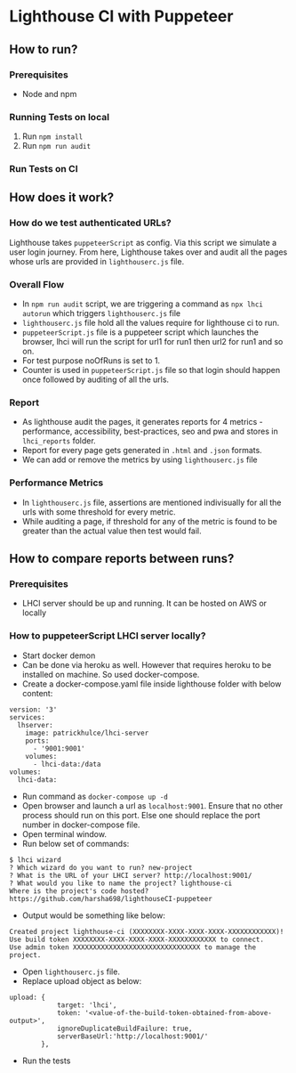 # Lighthouse CI with Puppeteer

## How to run?

### Prerequisites

- Node and npm

### Running Tests on local

1. Run `npm install`
2. Run `npm run audit`

### Run Tests on CI

## How does it work?

### How do we test authenticated URLs?

Lighthouse takes `puppeteerScript` as config. Via this script we simulate a user login journey. From here, Lighthouse takes over and audit all the pages whose urls are provided in `lighthouserc.js` file.

### Overall Flow
- In `npm run audit` script, we are triggering a command as `npx lhci autorun` which triggers `lighthouserc.js` file
- `lighthouserc.js` file hold all the values require for lighthouse ci to run.
- `puppeteerScript.js` file is a puppeteer script which launches the browser, lhci will run the script for url1 for run1 then url2 for run1 and so on.
- For test purpose noOfRuns is set to 1.
- Counter is used in `puppeteerScript.js` file so that login should happen once followed by auditing of all the urls.

### Report
- As lighthouse audit the pages, it generates reports for 4 metrics - performance, accessibility,  best-practices, seo and pwa and stores in `lhci_reports` folder.
- Report for every page gets generated in `.html` and `.json` formats.
- We can add or remove the metrics by using `lighthouserc.js` file

### Performance Metrics
- In `lighthouserc.js` file, assertions are mentioned indivisually for all the urls with some threshold for every metric.
- While auditing a page, if threshold for any of the metric is found to be greater than the actual value then test would fail.

## How to compare reports between runs?

### Prerequisites
- LHCI server should be up and running. It can be hosted on AWS or locally

### How to puppeteerScript LHCI server locally?
- Start docker demon
- Can be done via heroku as well. However that requires heroku to be installed on machine. So used docker-compose.
- Create a docker-compose.yaml file inside lighthouse folder with below content:
```
version: '3'
services:
  lhserver:
    image: patrickhulce/lhci-server
    ports:
      - '9001:9001'
    volumes:
      - lhci-data:/data
volumes:
  lhci-data:
```
- Run command as `docker-compose up -d`
- Open browser and launch a url as `localhost:9001`. Ensure that no other process should run on this port. Else one should replace the port number in docker-compose file.
- Open terminal window.
- Run below set of commands:
```
$ lhci wizard
? Which wizard do you want to run? new-project
? What is the URL of your LHCI server? http://localhost:9001/
? What would you like to name the project? lighthouse-ci
Where is the project's code hosted? https://github.com/harsha698/lighthouseCI-puppeteer
```
- Output would be something like below:
```
Created project lighthouse-ci (XXXXXXXX-XXXX-XXXX-XXXX-XXXXXXXXXXXX)!
Use build token XXXXXXXX-XXXX-XXXX-XXXX-XXXXXXXXXXXX to connect.
Use admin token XXXXXXXXXXXXXXXXXXXXXXXXXXXXXXXX to manage the project.
```
- Open `lighthouserc.js` file.
- Replace upload object as below:
```
upload: {
            target: 'lhci',
            token: '<value-of-the-build-token-obtained-from-above-output>',
            ignoreDuplicateBuildFailure: true,
            serverBaseUrl:'http://localhost:9001/'
        },
```
- Run the tests
